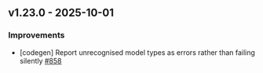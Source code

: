 ## v1.23.0 - 2025-10-01

### Improvements

- [codegen] Report unrecognised model types as errors rather than failing silently [#858](https://github.com/pulumi/pulumi-yaml/pull/858)

